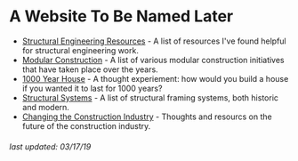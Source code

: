 # A Website To Be Named Later

- [Structural Engineering Resources](/resourcelist.html) - A list of resources I've found helpful for structural engineering work.
- [Modular Construction](/modular.html) - A list of various modular construction initiatives that have taken place over the years.
- [1000 Year House](/1000year.html) - A thought experiement: how would you build a house if you wanted it to last for 1000 years?
- [Structural Systems](/structuralsystems.html) - A list of structural framing systems, both historic and modern.
- [Changing the Construction Industry](/constructionchanges.html) - Thoughts and resourcs on the future of the construction industry.

###### *last updated: 03/17/19*